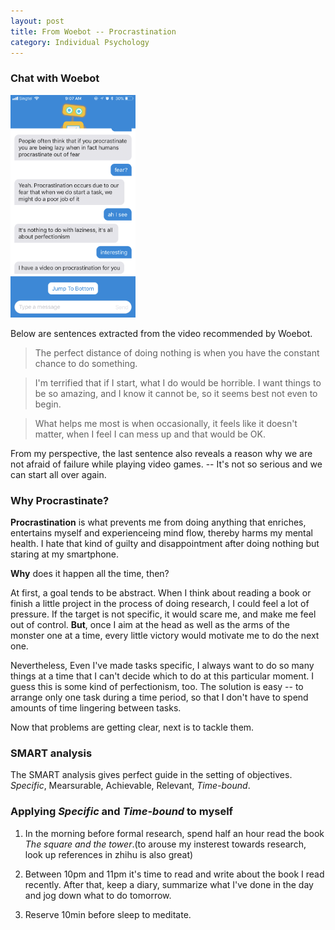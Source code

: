 ```yaml
---
layout: post
title: From Woebot -- Procrastination
category: Individual Psychology
---
```

### Chat with Woebot
<a name="tag1"><img src="/assets/img/procratination_Woebot.png" width="200"/></a>

Below are sentences extracted from the video recommended by Woebot.
>The perfect distance of doing nothing is when you have the constant chance to do something.

>I'm terrified that if I start, what I do would be horrible. I want things to be so amazing, and I know it cannot be, so it seems best not even to begin.

>What helps me most is when occasionally, it feels like it doesn't matter, when I feel I can mess up and that would be OK. 

From my perspective, the last sentence also reveals a reason why we are not afraid of failure while playing video games. -- It's not so serious and we can start all over again.

### Why Procrastinate?

**Procrastination** is what prevents me from doing anything that enriches,  entertains myself and experienceing mind flow, thereby harms my mental health. I hate that kind of guilty and disappointment after doing nothing but staring at my smartphone.

**Why** does it happen all the time, then?

At first, a goal tends to be abstract. When I think about reading a book or finish a little project in the process of doing research, I could feel a lot of pressure. If the target is not specific, it would scare me, and make me feel out of control. **But**, once I aim at the head as well as the arms of the monster one at a time, every little victory would motivate me to do the next one.

Nevertheless, Even I've made tasks specific, I always want to do so many things at a time that I can't decide which to do at this particular moment. I guess this is some kind of perfectionism, too. The solution is easy -- to arrange only one task during a time period, so that I don't have to spend amounts of time lingering between tasks.

Now that problems are getting clear, next is to tackle them.

### SMART analysis
The SMART analysis gives perfect guide in the setting of objectives.
*Specific*, Mearsurable, Achievable, Relevant, *Time-bound*.

### Applying *Specific* and *Time-bound* to myself

1. In the morning before formal research, spend half an hour read the book *The square and the tower*.(to arouse my insterest towards research, look up references in zhihu is also great)

2. Between 10pm and 11pm it's time to read and write about the book I read recently. After that, keep a diary, summarize what I've done in the day and jog down what to do tomorrow.

3. Reserve 10min before sleep to meditate.







